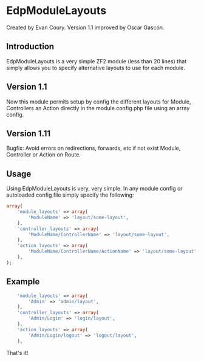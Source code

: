 EdpModuleLayouts
================
Created by Evan Coury. Version 1.1 improved by Oscar Gascón.

Introduction
------------

EdpModuleLayouts is a very simple ZF2 module (less than 20 lines) that simply
allows you to specify alternative layouts to use for each module.

Version 1.1
-----------

Now this module permits setup by config the different layouts for Module, Controllers an Action directly in the module.config.php file using an array config.

Version 1.11
-----------

Bugfix: Avoid errors on redirections, forwards, etc if not exist Module, Controller or Action on Route.

Usage
-----

Using EdpModuleLayouts is very, very simple. In any module config or autoloaded
config file simply specify the following:

```php
array(
    'module_layouts' => array(
        'ModuleName' => 'layout/some-layout',
    ),
    'controller_layouts' => array(
        'ModuleName/ControllerName' => 'layout/some-layout',
    ),
    'action_layouts' => array(
        'ModuleName/ControllerName/ActionName' => 'layout/some-layout',
    ),
);
```

Example
-------

```php
    'module_layouts' => array(
        'Admin' => 'admin/layout',
    ),
    'controller_layouts' => array(
        'Admin/Login' => 'login/layout',
    ),
    'àction_layouts' => array(
        'Admin/Login/logout' => 'logout/layout',
    ),
```

That's it!
